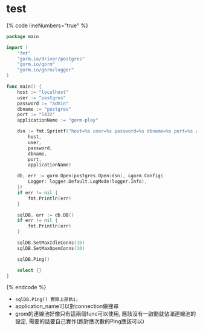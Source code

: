# test

{% code lineNumbers="true" %}
```go
package main

import (
	"fmt"
	"gorm.io/driver/postgres"
	"gorm.io/gorm"
	"gorm.io/gorm/logger"
)

func main() {
	host := "localhost"
	user := "postgres"
	password := "admin"
	dbname := "postgres"
	port := "5432"
	applicationName := "gorm-play"

	dsn := fmt.Sprintf("host=%s user=%s password=%s dbname=%s port=%s application_name=%s",
		host,
		user,
		password,
		dbname,
		port,
		applicationName)

	db, err := gorm.Open(postgres.Open(dsn), &gorm.Config{
		Logger: logger.Default.LogMode(logger.Info),
	})
	if err != nil {
		fmt.Println(err)
	}

	sqlDB, err := db.DB()
	if err != nil {
		fmt.Println(err)
	}

	sqlDB.SetMaxIdleConns(10)
	sqlDB.SetMaxOpenConns(10)

	sqlDB.Ping()

	select {}
}

```
{% endcode %}

* `sqlDB.Ping() 實際上是執1;`
* application\_name可以對connection做搜尋
* grom的連線池好像只有這兩個func可以使用, 應該沒有一啟動就佔滿連線池的設定, 需要的話要自己實作(跑對應次數的Ping應該可以)
